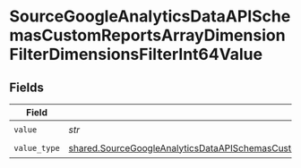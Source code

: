# SourceGoogleAnalyticsDataAPISchemasCustomReportsArrayDimensionFilterDimensionsFilterInt64Value


## Fields

| Field                                                                                                                                                                                                                                                                          | Type                                                                                                                                                                                                                                                                           | Required                                                                                                                                                                                                                                                                       | Description                                                                                                                                                                                                                                                                    |
| ------------------------------------------------------------------------------------------------------------------------------------------------------------------------------------------------------------------------------------------------------------------------------ | ------------------------------------------------------------------------------------------------------------------------------------------------------------------------------------------------------------------------------------------------------------------------------ | ------------------------------------------------------------------------------------------------------------------------------------------------------------------------------------------------------------------------------------------------------------------------------ | ------------------------------------------------------------------------------------------------------------------------------------------------------------------------------------------------------------------------------------------------------------------------------ |
| `value`                                                                                                                                                                                                                                                                        | *str*                                                                                                                                                                                                                                                                          | :heavy_check_mark:                                                                                                                                                                                                                                                             | N/A                                                                                                                                                                                                                                                                            |
| `value_type`                                                                                                                                                                                                                                                                   | [shared.SourceGoogleAnalyticsDataAPISchemasCustomReportsArrayDimensionFilterDimensionsFilter2ExpressionsFilterFilter4ValueType](../../models/shared/sourcegoogleanalyticsdataapischemascustomreportsarraydimensionfilterdimensionsfilter2expressionsfilterfilter4valuetype.md) | :heavy_check_mark:                                                                                                                                                                                                                                                             | N/A                                                                                                                                                                                                                                                                            |